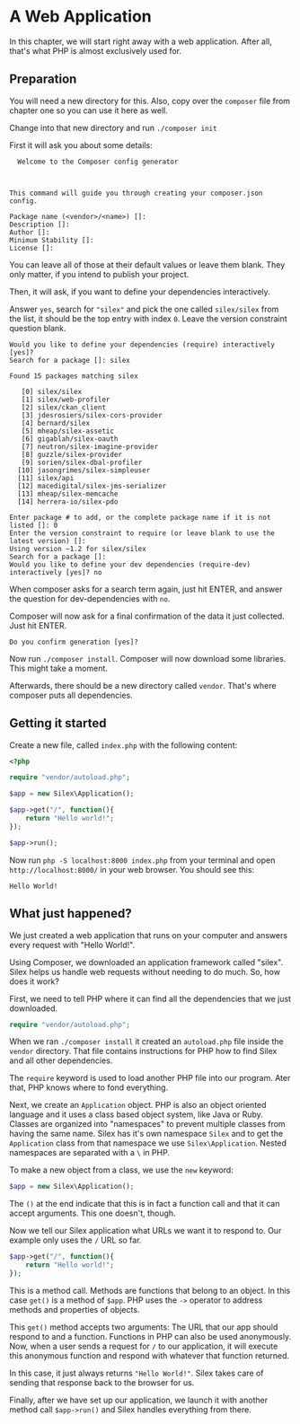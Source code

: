 # A Web Application

In this chapter, we will start right away with a web application.
After all, that's what PHP is almost exclusively used for.

## Preparation

You will need a new directory for this. Also, copy over the `composer` file from chapter one
so you can use it here as well.

Change into that new directory and run `./composer init`

First it will ask you about some details:

```
  Welcome to the Composer config generator



This command will guide you through creating your composer.json config.

Package name (<vendor>/<name>) []:
Description []:
Author []:
Minimum Stability []:
License []:
```

You can leave all of those at their default values or leave them blank.
They only matter, if you intend to publish your project.

Then, it will ask, if you want to define your dependencies interactively.

Answer `yes`, search for `"silex"` and pick the one called `silex/silex` from the list,
it should be the top entry with index `0`. Leave the version constraint question blank.

```
Would you like to define your dependencies (require) interactively [yes]?
Search for a package []: silex

Found 15 packages matching silex

   [0] silex/silex
   [1] silex/web-profiler
   [2] silex/ckan_client
   [3] jdesrosiers/silex-cors-provider
   [4] bernard/silex
   [5] mheap/silex-assetic
   [6] gigablah/silex-oauth
   [7] neutron/silex-imagine-provider
   [8] guzzle/silex-provider
   [9] sorien/silex-dbal-profiler
  [10] jasongrimes/silex-simpleuser
  [11] silex/api
  [12] macedigital/silex-jms-serializer
  [13] mheap/silex-memcache
  [14] herrera-io/silex-pdo

Enter package # to add, or the complete package name if it is not listed []: 0
Enter the version constraint to require (or leave blank to use the latest version) []:
Using version ~1.2 for silex/silex
Search for a package []:
Would you like to define your dev dependencies (require-dev) interactively [yes]? no
```

When composer asks for a search term again, just hit ENTER,
and answer the question for dev-dependencies with `no`.

Composer will now ask for a final confirmation of the data it just collected. Just hit ENTER.

```
Do you confirm generation [yes]?
```

Now run `./composer install`. Composer will now download some libraries. This might take a moment.

Afterwards, there should be a new directory called `vendor`. That's where composer puts all dependencies.

## Getting it started

Create a new file, called `index.php` with the following content:

```php
<?php

require "vendor/autoload.php";

$app = new Silex\Application();

$app->get("/", function(){
    return "Hello world!";
});

$app->run();
```

Now run `php -S localhost:8000 index.php` from your terminal
and open `http://localhost:8000/` in your web browser. You should see this:

```
Hello World!
```    

## What just happened?


We just created a web application that runs on your computer and answers every request with "Hello World!".

Using Composer, we downloaded an application framework called "silex". Silex helps us handle web requests
without needing to do much. So, how does it work?

First, we need to tell PHP where it can find all the dependencies that we just downloaded.

```php
require "vendor/autoload.php";
```

When we ran `./composer install` it created an `autoload.php` file inside the `vendor` directory.
That file contains instructions for PHP how to find Silex and all other dependencies.

The `require` keyword is used to load another PHP file into our program. Ater that, PHP knows where to fond everything.

Next, we create an `Application` object. PHP is also an object oriented language and it uses a
class based object system, like Java or Ruby. Classes are organized into "namespaces" to prevent multiple
classes from having the same name. Silex has it's own namespace `Silex` and to get the `Application` class from that
namespace we use `Silex\Application`. Nested namespaces are separated with a `\` in PHP.

To make a new object from a class, we use the `new` keyword:

```php
$app = new Silex\Application();
```

The `()` at the end indicate that this is in fact a function call and that it can accept arguments. This one doesn't, though.

Now we tell our Silex application what URLs we want it to respond to. Our example only uses the `/` URL so far.

```php
$app->get("/", function(){
    return "Hello world!";
});
```

This is a method call. Methods are functions that belong to an object. In this case `get()` is a method of `$app`.
PHP uses the `->` operator to address methods and properties of objects.

This `get()` method accepts two arguments: The URL that our app should respond to and a function. Functions in PHP can
also be used anonymously. Now, when a user sends a request for `/` to our application, it will execute this anonymous function
and respond with whatever that function returned.

In this case, it just always returns `"Hello World!"`. Silex takes care of sending that response back to the browser for us.

Finally, after we have set up our application, we launch it with another method call `$app->run()`
and Silex handles everything from there.
